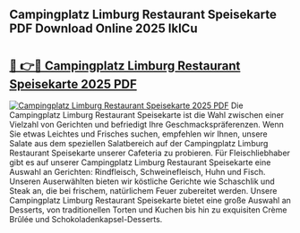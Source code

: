 ## Campingplatz Limburg Restaurant Speisekarte PDF Download Online 2025 lklCu

# <h2><a href="http://gcck5g3.nevu.top/?p=Campingplatz+Limburg+Restaurant+Speisekarte">🔗 👉🔴 Campingplatz Limburg Restaurant Speisekarte 2025 PDF</a></h2>

[![Campingplatz Limburg Restaurant Speisekarte 2025 PDF](https://i.imgur.com/dBaPXMq.png)](http://gcck5g3.nevu.top/?p=Campingplatz+Limburg+Restaurant+Speisekarte)
Die Campingplatz Limburg Restaurant Speisekarte ist die Wahl zwischen einer Vielzahl von Gerichten und befriedigt Ihre Geschmackspräferenzen. Wenn Sie etwas Leichtes und Frisches suchen, empfehlen wir Ihnen, unsere Salate aus dem speziellen Salatbereich auf der Campingplatz Limburg Restaurant Speisekarte unserer Cafeteria zu probieren. Für Fleischliebhaber gibt es auf unserer Campingplatz Limburg Restaurant Speisekarte eine Auswahl an Gerichten: Rindfleisch, Schweinefleisch, Huhn und Fisch. Unseren Auserwählten bieten wir köstliche Gerichte wie Schaschlik und Steak an, die bei frischem, natürlichem Feuer zubereitet werden. Unsere Campingplatz Limburg Restaurant Speisekarte bietet eine große Auswahl an Desserts, von traditionellen Torten und Kuchen bis hin zu exquisiten Crème Brûlée und Schokoladenkapsel-Desserts.
